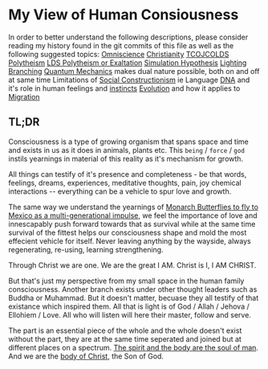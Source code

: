 # My View of Human Consiousness

In order to better understand the following descriptions, please consider reading my history found in the git commits of this file as well as the following suggested topics:
[Omniscience](https://en.wikipedia.org/wiki/Omniscience)
[Christianity](https://en.wikipedia.org/wiki/Christianity)
[TCOJCOLDS](https://en.wikipedia.org/wiki/The_Church_of_Jesus_Christ_of_Latter-day_Saints)
[Polytheism](https://en.wikipedia.org/wiki/Polytheism)
[LDS Polytheism or Exaltation](https://en.wikipedia.org/wiki/Exaltation_(Mormonism))
[Simulation Hypothesis](https://en.wikipedia.org/wiki/Simulation_hypothesis)
[Lighting Branching](https://cosmosmagazine.com/geoscience/watch-lightning-strikes-super-slow-motion)
[Quantum Mechanics](https://en.wikipedia.org/wiki/Quantum_mechanics) makes dual nature possible, both on and off at same time
Limitations of [Social Constructionism](https://en.wikipedia.org/wiki/Social_constructionism) ie Language
[DNA](https://en.wikipedia.org/wiki/DNA) and it's role in human feelings and [instincts](https://en.wikipedia.org/wiki/Instinct)
[Evolution](https://en.wikipedia.org/wiki/Evolution) and how it applies to [Migration](https://en.wikipedia.org/wiki/Migration)

## TL;DR
Consciousness is a type of growing organism that spans space and time and exists in us as it does in animals, plants etc.  This `being` / `force` / `god` instils yearnings in material of this reality as it's mechanism for growth. 

All things can testify of it's presence and completeness - be that words, feelings, dreams, experiences, meditative thoughts, pain, joy chemical interactions -- everything can be a vehicle to spur love and growth.  

The same way we understand the yearnings of [Monarch Butterflies to fly to Mexico as a multi-generational impulse](https://en.wikipedia.org/wiki/Monarch_butterfly), we feel the importance of love and innescapably push forward towards that as survival while at the same time survival of the fittest helps our consciousness shape and mold the most effecient vehicle for itself.  Never leaving anything by the wayside, always regenerating, re-using, learning strengthening.  

Through Christ we are one. We are the great I AM. Christ is I, I AM CHRIST.

But that's just my perspective from my small space in the human family consciousness.  Another branch exists under other thought leaders such as Buddha or Muhammad.  But it doesn't matter, becuase they all testify of that existance which inspired them.  All that is light is of God / Allah / Jehova / Ellohiem / Love.  All who will listen will here their master, follow and serve.

The part is an essential piece of the whole and the whole doesn't exist without the part, they are at the same time seperated and joined but at different places on a spectrum.  [The spirit and the body are the soul of man](https://www.lds.org/scriptures/dc-testament/dc/88.15-16). And we are the [body of Christ](https://biblehub.com/1_corinthians/12-27.html), the Son of God.

